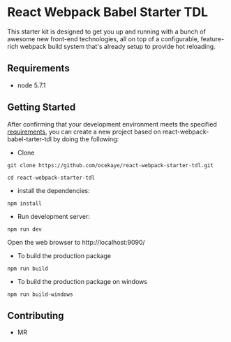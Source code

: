 # React Webpack Babel Starter TDL
This starter kit is designed to get you up and running with a bunch of awesome new front-end technologies, all on top of a configurable, feature-rich webpack build system that's already setup to provide hot reloading.

## Requirements
* node 5.7.1

## Getting Started
After confirming that your development environment meets the specified [requirements](#requirements), you can create a new project based on react-webpack-babel-tarter-tdl by doing the following:

* Clone 

```
git clone https://github.com/ocekaye/react-webpack-starter-tdl.git
```

```
cd react-webpack-starter-tdl
```

* install the dependencies:

```
npm install
```

* Run development server:

```
npm run dev
```

Open the web browser to http://localhost:9090/

* To build the production package

```
npm run build
```

* To build the production package on windows

```
npm run build-windows
```

## Contributing
* MR